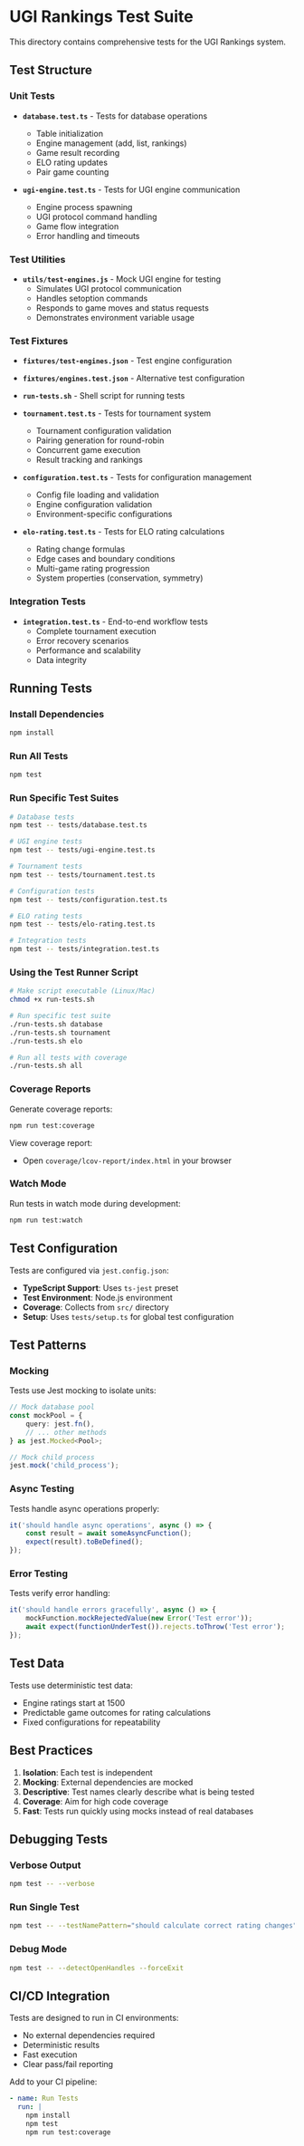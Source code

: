 # UGI Rankings Test Suite

This directory contains comprehensive tests for the UGI Rankings system.

## Test Structure

### Unit Tests

- **`database.test.ts`** - Tests for database operations
  - Table initialization
  - Engine management (add, list, rankings)
  - Game result recording
  - ELO rating updates
  - Pair game counting

- **`ugi-engine.test.ts`** - Tests for UGI engine communication
  - Engine process spawning
  - UGI protocol command handling
  - Game flow integration
  - Error handling and timeouts

### Test Utilities

- **`utils/test-engines.js`** - Mock UGI engine for testing
  - Simulates UGI protocol communication
  - Handles setoption commands
  - Responds to game moves and status requests
  - Demonstrates environment variable usage

### Test Fixtures

- **`fixtures/test-engines.json`** - Test engine configuration
- **`fixtures/engines.test.json`** - Alternative test configuration
- **`run-tests.sh`** - Shell script for running tests

- **`tournament.test.ts`** - Tests for tournament system
  - Tournament configuration validation
  - Pairing generation for round-robin
  - Concurrent game execution
  - Result tracking and rankings

- **`configuration.test.ts`** - Tests for configuration management
  - Config file loading and validation
  - Engine configuration validation
  - Environment-specific configurations

- **`elo-rating.test.ts`** - Tests for ELO rating calculations
  - Rating change formulas
  - Edge cases and boundary conditions
  - Multi-game rating progression
  - System properties (conservation, symmetry)

### Integration Tests

- **`integration.test.ts`** - End-to-end workflow tests
  - Complete tournament execution
  - Error recovery scenarios
  - Performance and scalability
  - Data integrity

## Running Tests

### Install Dependencies

```bash
npm install
```

### Run All Tests

```bash
npm test
```

### Run Specific Test Suites

```bash
# Database tests
npm test -- tests/database.test.ts

# UGI engine tests  
npm test -- tests/ugi-engine.test.ts

# Tournament tests
npm test -- tests/tournament.test.ts

# Configuration tests
npm test -- tests/configuration.test.ts

# ELO rating tests
npm test -- tests/elo-rating.test.ts

# Integration tests
npm test -- tests/integration.test.ts
```

### Using the Test Runner Script

```bash
# Make script executable (Linux/Mac)
chmod +x run-tests.sh

# Run specific test suite
./run-tests.sh database
./run-tests.sh tournament
./run-tests.sh elo

# Run all tests with coverage
./run-tests.sh all
```

### Coverage Reports

Generate coverage reports:

```bash
npm run test:coverage
```

View coverage report:
- Open `coverage/lcov-report/index.html` in your browser

### Watch Mode

Run tests in watch mode during development:

```bash
npm run test:watch
```

## Test Configuration

Tests are configured via `jest.config.json`:

- **TypeScript Support**: Uses `ts-jest` preset
- **Test Environment**: Node.js environment
- **Coverage**: Collects from `src/` directory
- **Setup**: Uses `tests/setup.ts` for global test configuration

## Test Patterns

### Mocking

Tests use Jest mocking to isolate units:

```typescript
// Mock database pool
const mockPool = {
    query: jest.fn(),
    // ... other methods
} as jest.Mocked<Pool>;

// Mock child process
jest.mock('child_process');
```

### Async Testing

Tests handle async operations properly:

```typescript
it('should handle async operations', async () => {
    const result = await someAsyncFunction();
    expect(result).toBeDefined();
});
```

### Error Testing

Tests verify error handling:

```typescript
it('should handle errors gracefully', async () => {
    mockFunction.mockRejectedValue(new Error('Test error'));
    await expect(functionUnderTest()).rejects.toThrow('Test error');
});
```

## Test Data

Tests use deterministic test data:

- Engine ratings start at 1500
- Predictable game outcomes for rating calculations
- Fixed configurations for repeatability

## Best Practices

1. **Isolation**: Each test is independent
2. **Mocking**: External dependencies are mocked
3. **Descriptive**: Test names clearly describe what is being tested
4. **Coverage**: Aim for high code coverage
5. **Fast**: Tests run quickly using mocks instead of real databases

## Debugging Tests

### Verbose Output

```bash
npm test -- --verbose
```

### Run Single Test

```bash
npm test -- --testNamePattern="should calculate correct rating changes"
```

### Debug Mode

```bash
npm test -- --detectOpenHandles --forceExit
```

## CI/CD Integration

Tests are designed to run in CI environments:

- No external dependencies required
- Deterministic results
- Fast execution
- Clear pass/fail reporting

Add to your CI pipeline:

```yaml
- name: Run Tests
  run: |
    npm install
    npm test
    npm run test:coverage
```

